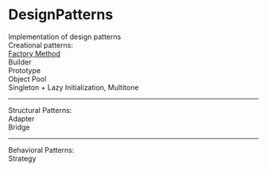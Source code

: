 # DesignPatterns
Implementation of design patterns<br>
Creational patterns:<br>
<a href="https://github.com/BloodyRainRage/DesignPatterns/tree/master/FactoryMethod">Factory Method</a><br>
Builder<br>
Prototype<br>
Object Pool<br>
Singleton + Lazy Initialization, Multitone

<hr>
<p>
Structural Patterns:<br>
Adapter<br>
Bridge
<hr>
<p>
Behavioral Patterns:<br>
Strategy
